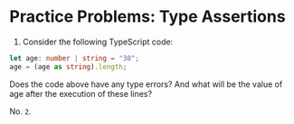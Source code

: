 # Practice Problems: Type Assertions

1. Consider the following TypeScript code:

```ts
let age: number | string = "30";
age = (age as string).length;
```

Does the code above have any type errors? And what will be the value of age after the execution of these lines?

No. `2`.
